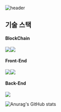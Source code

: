 ![header](https://capsule-render.vercel.app/api?type=waving&color=auto&height=300&section=header&text=jimin's%20github&fontSize=90)

## 기술 스택

#### BlockChain
<img src="https://img.shields.io/badge/Solidity-363636?style=for-the-badge&logo=Solidity&logoColor=white"><img src="https://img.shields.io/badge/Web3.js-F16822?style=for-the-badge&logo=Web3.js&logoColor=white">
#### Front-End
<img src="https://img.shields.io/badge/JavaScript-F7DF1E?style=for-the-badge&logo=JavaScript&logoColor=white"><img src="https://img.shields.io/badge/React-61DAFB?style=for-the-badge&logo=React&logoColor=white">
#### Back-End
<img src="https://img.shields.io/badge/Node.js-339933?style=for-the-badge&logo=Node.js&logoColor=white">

![Anurag's GitHub stats](https://github-readme-stats.vercel.app/api?username=beljm&show_icons=true&theme=radical)
